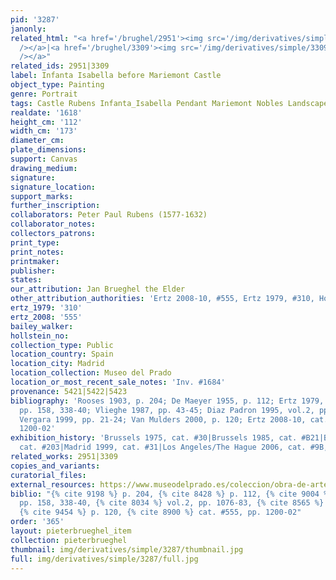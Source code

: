 ```yaml
---
pid: '3287'
janonly: 
related_html: "<a href='/brughel/2951'><img src='/img/derivatives/simple/2951/thumbnail.jpg'
  /></a>|<a href='/brughel/3309'><img src='/img/derivatives/simple/3309/thumbnail.jpg'
  /></a>"
related_ids: 2951|3309
label: Infanta Isabella before Mariemont Castle
object_type: Painting
genre: Portrait
tags: Castle Rubens Infanta_Isabella Pendant Mariemont Nobles Landscape
realdate: '1618'
height_cm: '112'
width_cm: '173'
diameter_cm: 
plate_dimensions: 
support: Canvas
drawing_medium: 
signature: 
signature_location: 
support_marks: 
further_inscription: 
collaborators: Peter Paul Rubens (1577-1632)
collaborator_notes: 
collectors_patrons: 
print_type: 
print_notes: 
printmaker: 
publisher: 
states: 
our_attribution: Jan Brueghel the Elder
other_attribution_authorities: 'Ertz 2008-10, #555, Ertz 1979, #310, Honig database'
ertz_1979: '310'
ertz_2008: '555'
bailey_walker: 
hollstein_no: 
collection_type: Public
location_country: Spain
location_city: Madrid
location_collection: Museo del Prado
location_or_most_recent_sale_notes: 'Inv. #1684'
provenance: 5421|5422|5423
bibliography: 'Rooses 1903, p. 204; De Maeyer 1955, p. 112; Ertz 1979, cat. #310,
  pp. 158, 338-40; Vlieghe 1987, pp. 43-45; Diaz Padron 1995, vol.2, pp. 1076-83;
  Vergara 1999, pp. 21-24; Van Mulders 2000, p. 120; Ertz 2008-10, cat. #555, pp.
  1200-02'
exhibition_history: 'Brussels 1975, cat. #30|Brussels 1985, cat. #B21|Brussels 1998,
  cat. #203|Madrid 1999, cat. #31|Los Angeles/The Hague 2006, cat. #9B, pp. 100-107'
related_works: 2951|3309
copies_and_variants: 
curatorial_files: 
external_resources: https://www.museodelprado.es/coleccion/obra-de-arte/la-infanta-isabel-clara-eugenia/beff0a27-a731-47d8-b48e-144f8f98de8c
biblio: "{% cite 9198 %} p. 204, {% cite 8428 %} p. 112, {% cite 9004 %} cat. #310,
  pp. 158, 338-40, {% cite 8034 %} vol.2, pp. 1076-83, {% cite 8565 %} pp. 21-24,
  {% cite 9454 %} p. 120, {% cite 8900 %} cat. #555, pp. 1200-02"
order: '365'
layout: pieterbrueghel_item
collection: pieterbrueghel
thumbnail: img/derivatives/simple/3287/thumbnail.jpg
full: img/derivatives/simple/3287/full.jpg
---
```

